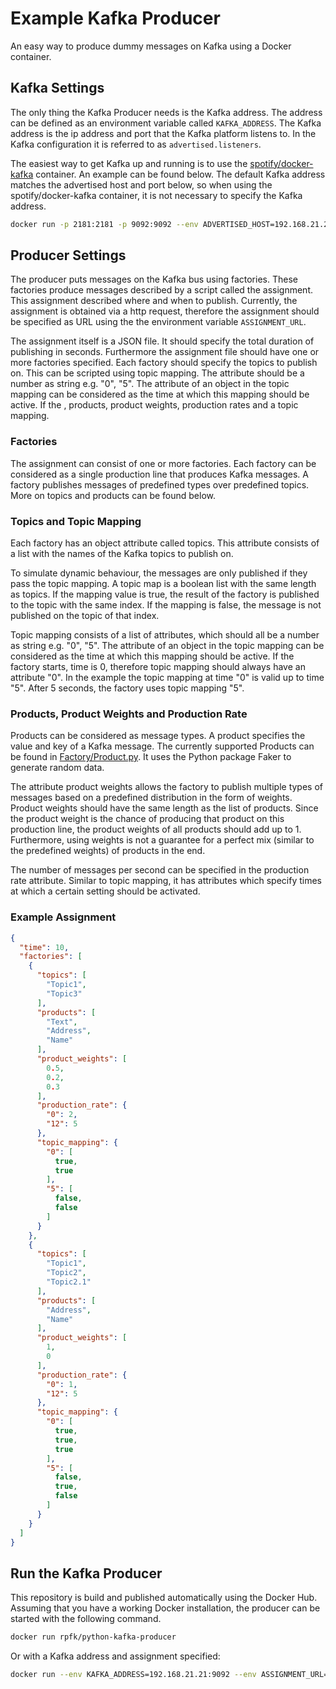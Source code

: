 # Example Kafka Producer

An easy way to produce dummy messages on Kafka using a Docker container.

## Kafka Settings

The only thing the Kafka Producer needs is the Kafka address. The address can be defined as an environment variable called `KAFKA_ADDRESS`. The Kafka address is the ip address and port that the Kafka platform listens to. In the Kafka configuration it is referred to as `advertised.listeners`. 

The easiest way to get Kafka up and running is to use the [spotify/docker-kafka](https://github.com/spotify/docker-kafka) container. An example can be found below. The default Kafka address matches the advertised host and port below, so when using the spotify/docker-kafka container, it is not necessary to specify the Kafka address.

```sh
docker run -p 2181:2181 -p 9092:9092 --env ADVERTISED_HOST=192.168.21.21 --env ADVERTISED_PORT=9092 spotify/kafka
```

## Producer Settings

The producer puts messages on the Kafka bus using factories. These factories produce messages described by a script called the assignment. This assignment described where and when to publish. Currently, the assignment is obtained via a http request, therefore the assignment should be specified as URL using the the environment variable `ASSIGNMENT_URL`.

The assignment itself is a JSON file. It should specify the total duration of publishing in seconds. Furthermore the assignment file should have one or more factories specified. Each factory should specify the topics to publish on. This can be scripted using topic mapping. The attribute should be a number as string e.g. "0", "5". The attribute of an object in the topic mapping can be considered as the time at which this mapping should be active. If the , products, product weights, production rates and a topic mapping.  

### Factories

The assignment can consist of one or more factories. Each factory can be considered as a single production line that produces Kafka messages. A factory publishes messages of predefined types over predefined topics. More on topics and products can be found below. 

### Topics and Topic Mapping

Each factory has an object attribute called topics. This attribute consists of a list with the names of the Kafka topics to publish on.

To simulate dynamic behaviour, the messages are only published if they pass the topic mapping. A topic map is a boolean list with the same length as topics. If the mapping value is true, the result of the factory is published to the topic with the same index. If the mapping is false, the message is not published on the topic of that index.

Topic mapping consists of a list of attributes, which should all be a number as string e.g. "0", "5". The attribute of an object in the topic mapping can be considered as the time at which this mapping should be active. If the factory starts, time is 0, therefore topic mapping should always have an attribute "0". In the example the topic mapping at time "0" is valid up to time "5". After 5 seconds, the factory uses topic mapping "5".

### Products, Product Weights and Production Rate

Products can be considered as message types. A product specifies the value and key of a Kafka message. The currently supported Products can be found in [Factory/Product.py](https://github.com/rpfk/python-kafka-producer/blob/master/Factory/Product.py). It uses the Python package Faker to generate random data. 

The attribute product weights allows the factory to publish multiple types of messages based on a predefined distribution in the form of weights. Product weights should have the same length as the list of products. Since the product weight is the chance of producing that product on this production line, the product weights of all products should add up to 1. Furthermore, using weights is not a guarantee for a perfect mix (similar to the predefined weights) of products in the end.   

The number of messages per second can be specified in the production rate attribute. Similar to topic mapping, it has attributes which specify times at which a certain setting should be activated.

### Example Assignment

```json
{
  "time": 10,
  "factories": [
    {
      "topics": [
        "Topic1",
        "Topic3"
      ],
      "products": [
        "Text",
        "Address",
        "Name"
      ],
      "product_weights": [
        0.5,
        0.2,
        0.3
      ],
      "production_rate": {
        "0": 2,
        "12": 5
      },
      "topic_mapping": {
        "0": [
          true,
          true
        ],
        "5": [
          false,
          false
        ]
      }
    },
    {
      "topics": [
        "Topic1",
        "Topic2",
        "Topic2.1"
      ],
      "products": [
        "Address",
        "Name"
      ],
      "product_weights": [
        1,
        0
      ],
      "production_rate": {
        "0": 1,
        "12": 5
      },
      "topic_mapping": {
        "0": [
          true,
          true,
          true
        ],
        "5": [
          false,
          true,
          false
        ]
      }
    }
  ]
}
```

## Run the Kafka Producer

This repository is build and published automatically using the Docker Hub. Assuming that you have a working Docker installation, the producer can be started with the following command.

```sh
docker run rpfk/python-kafka-producer
```

Or with a Kafka address and assignment specified:

```sh
docker run --env KAFKA_ADDRESS=192.168.21.21:9092 --env ASSIGNMENT_URL='https://raw.githubusercontent.com/rpfk/python-kafka-producer-assignment/rpfk-test-600/assignment.json' rpfk/python-kafka-producer
```